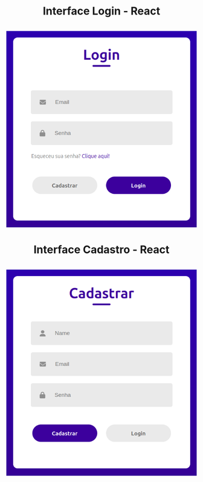 <div align="center">
  <h1>Interface Login - React</h1>
  <br>
  <img src="./src/Components/Assets/login.png"/>
</div>
<div align="center">
  <h1>Interface Cadastro - React</h1>
  <br>
  <img src="./src/Components/Assets/cadastro.png"/>
</div> 
